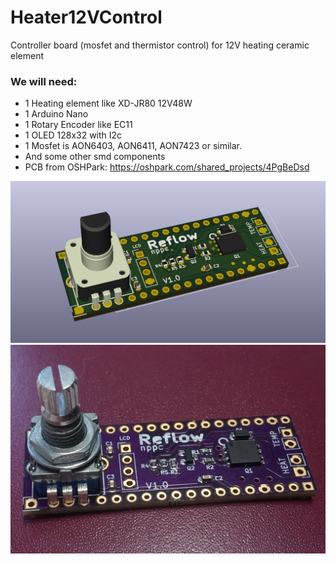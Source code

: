 # Heater12VControl
Controller board (mosfet and thermistor control) for 12V heating ceramic element

### We will need:
- 1 Heating element like XD-JR80 12V48W
- 1 Arduino Nano
- 1 Rotary Encoder like EC11
- 1 OLED 128x32 with I2c
- 1 Mosfet is AON6403, AON6411, AON7423 or similar.
- And some other smd components
- PCB from OSHPark: https://oshpark.com/shared_projects/4PgBeDsd

![Virtual PCB](Images/CeramicHeaterNewPCB.jpg)
![PCB soldered](Images/PCB_soldered.jpg)
